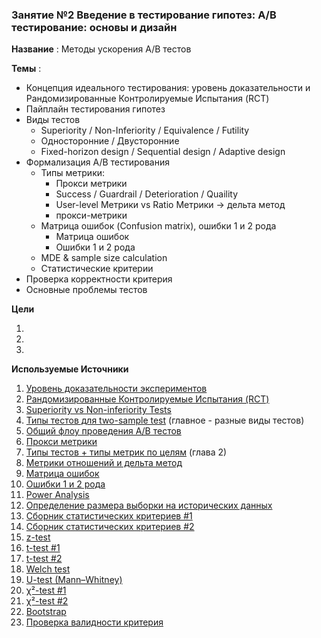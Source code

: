 ### Занятие №2 Введение в тестирование гипотез: A/B тестирование: основы и дизайн

**Название** : Методы ускорения A/B тестов

**Темы** : 
  * Концепция идеального тестирования: уровень доказательности и Рандомизированные Контролируемые Испытания (RCT)
  * Пайплайн тестирования гипотез
  * Виды тестов
    * Superiority / Non-Inferiority / Equivalence / Futility
    * Односторонние / Двусторонние
    * Fixed-horizon design / Sequential design / Adaptive design
  * Формализация A/B тестирования
    * Типы метрики:
      * Прокси метрики
      * Success / Guardrail / Deterioration / Quaility
      * User-level Метрики vs Ratio Метрики  -> дельта метод
      * прокси-метрики
    * Матрица ошибок (Confusion matrix), ошибки 1 и 2 рода 
      * Матрица ошибок
      * Ошибки 1 и 2 рода
    * MDE & sample size calculation
    * Статистические критерии
  * Проверка корректности критерия
  * Основные проблемы тестов
    
  **Цели**

  1.  
  2.  
  3.  

**Используемые Источники** 

1. [Уровень доказательности экспериментов](https://en.wikipedia.org/wiki/Hierarchy_of_evidence) 
2. [Рандомизированные Контролируемые Испытания (RCT)](https://en.wikipedia.org/wiki/Randomized_controlled_trial)
3. [Superiority vs Non-inferiority Tests](https://blog.analytics-toolkit.com/2017/case-non-inferiority-designs-ab-testing/)
4. [Типы тестов для two-sample test](https://www.ncss.com/wp-content/themes/ncss/pdf/Procedures/NCSS/Two_Proportions-Non-Inferiority,_Superiority,_Equivalence,_and_Two-Sided_Tests_vs_a_Margin.pdf) (главное - разные виды тестов)
5. [Общий флоу проведения A/B тестов](http://www.machinelearning.ru/wiki/index.php?title=Проверка_статистических_гипотез)
6. [Прокси метрики](https://www.youtube.com/watch?v=fSRKOr3L6AI) 
7. [Типы тестов + типы метрик по целям](https://arxiv.org/pdf/2402.11609)  (глава 2)
8. [Метрики отношений и дельта метод](https://habr.com/ru/companies/X5Tech/articles/740476/)
9. [Матрица ошибок](https://en.wikipedia.org/wiki/Confusion_matrix#cite_ref-22)
10. [Ошибки 1 и 2 рода](https://ru.wikipedia.org/wiki/Ошибки_первого_и_второго_рода)
11. [Power Analysis](https://chabefer.github.io/STCI/Power.html#basics-of-traditional-power-analysis-using-test-statistics)
12. [Определение размера выборки на исторических данных](https://habr.com/ru/companies/lamoda/articles/707816/)
13. [Сборник статистических критериев #1](https://www.statskingdom.com/index.html)
14. [Сборник статистических критериев #2](https://www.biostathandbook.com/testchoice.html)
15. [z-test](https://bytepawn.com/ab-testing-and-the-ztest.html#ab-testing-and-the-ztest)
16. [t-test #1](https://habr.com/ru/companies/X5Tech/articles/807001/)
17. [t-test #2](https://bytepawn.com/ab-testing-and-the-ttest.html#ab-testing-and-the-ttest)
18. [Welch test](https://habr.com/ru/companies/X5Tech/articles/896182/)
19. [U-test (Mann–Whitney)](https://habr.com/ru/companies/avito/articles/709596/)
20. [χ²-test #1](https://habr.com/ru/companies/mygames/articles/677074/)
21. [χ²-test #2](https://bytepawn.com/ab-testing-and-the-chi-squared-test.html#ab-testing-and-the-chi-squared-test)
22. [Bootstrap](https://habr.com/ru/companies/X5Tech/articles/679842/)
23. [Проверка валидности критерия](https://habr.com/ru/companies/X5Tech/articles/706388/)
